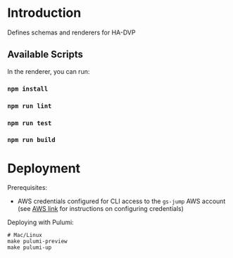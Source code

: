 # Introduction

Defines schemas and renderers for HA-DVP

## Available Scripts

In the renderer, you can run:

### `npm install`

### `npm run lint`

### `npm run test`

### `npm run build`

# Deployment

Prerequisites:

- AWS credentials configured for CLI access to the `gs-jump` AWS account (see [AWS link](https://docs.aws.amazon.com/cli/latest/userguide/cli-configure-files.html) for instructions on configuring credentials)

Deploying with Pulumi:

```
# Mac/Linux
make pulumi-preview
make pulumi-up
```
